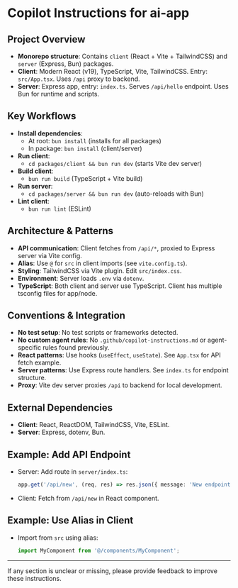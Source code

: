 # Copilot Instructions for ai-app

## Project Overview

- **Monorepo structure**: Contains `client` (React + Vite + TailwindCSS) and `server` (Express, Bun) packages.
- **Client**: Modern React (v19), TypeScript, Vite, TailwindCSS. Entry: `src/App.tsx`. Uses `/api` proxy to backend.
- **Server**: Express app, entry: `index.ts`. Serves `/api/hello` endpoint. Uses Bun for runtime and scripts.

## Key Workflows

- **Install dependencies**:
   - At root: `bun install` (installs for all packages)
   - In package: `bun install` (client/server)
- **Run client**:
   - `cd packages/client && bun run dev` (starts Vite dev server)
- **Build client**:
   - `bun run build` (TypeScript + Vite build)
- **Run server**:
   - `cd packages/server && bun run dev` (auto-reloads with Bun)
- **Lint client**:
   - `bun run lint` (ESLint)

## Architecture & Patterns

- **API communication**: Client fetches from `/api/*`, proxied to Express server via Vite config.
- **Alias**: Use `@` for `src` in client imports (see `vite.config.ts`).
- **Styling**: TailwindCSS via Vite plugin. Edit `src/index.css`.
- **Environment**: Server loads `.env` via `dotenv`.
- **TypeScript**: Both client and server use TypeScript. Client has multiple tsconfig files for app/node.

## Conventions & Integration

- **No test setup**: No test scripts or frameworks detected.
- **No custom agent rules**: No `.github/copilot-instructions.md` or agent-specific rules found previously.
- **React patterns**: Use hooks (`useEffect`, `useState`). See `App.tsx` for API fetch example.
- **Server patterns**: Use Express route handlers. See `index.ts` for endpoint structure.
- **Proxy**: Vite dev server proxies `/api` to backend for local development.

## External Dependencies

- **Client**: React, ReactDOM, TailwindCSS, Vite, ESLint.
- **Server**: Express, dotenv, Bun.

## Example: Add API Endpoint

- Server: Add route in `server/index.ts`:
   ```ts
   app.get('/api/new', (req, res) => res.json({ message: 'New endpoint' }));
   ```
- Client: Fetch from `/api/new` in React component.

## Example: Use Alias in Client

- Import from `src` using alias:
   ```ts
   import MyComponent from '@/components/MyComponent';
   ```

---

If any section is unclear or missing, please provide feedback to improve these instructions.
